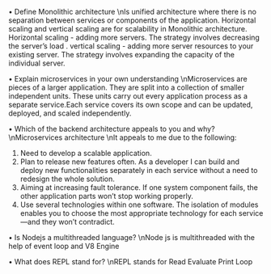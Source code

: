 • Define Monolithic architecture
\nIs unified architecture where there is no separation between services or components of the application. 
Horizontal scaling and vertical scaling are for scalability in Monolithic architecture. 
Horizontal scaling - adding  more servers. The strategy involves decreasing the server’s load . 
vertical scaling - adding more server resources to your existing server. The strategy involves expanding the capacity of the individual server.


• Explain microservices in your own understanding
\nMicroservices are pieces of a larger application. They are split into a collection of smaller independent units. These units carry out every application process as a separate service.Each service covers its own scope and can be updated, deployed, and scaled independently.


• Which of the backend architecture appeals to you and why?
\nMicroservices architecture
\nIt appeals to me due to the following: 
1. Need to develop a scalable application. 
2. Plan to release new features often. As a developer I can build and deploy new functionalities separately in each service without a need to redesign the whole solution.
3. Aiming at increasing fault tolerance.  If one system component fails, the other application parts won’t stop working properly.
4. Use several technologies within one software. The isolation of modules enables you to choose the most appropriate technology for each service—and they won’t contradict.

• Is Nodejs a multithreaded language?
\nNode js is multithreaded with the help of event loop and V8 Engine


• What does REPL stand for?
\nREPL stands for Read Evaluate Print Loop